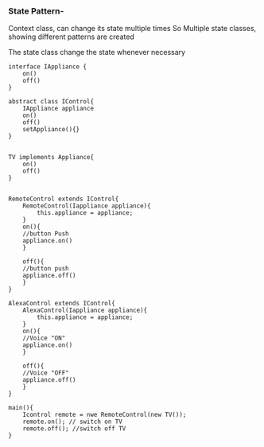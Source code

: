 ### State Pattern-
Context class, can change its state multiple times
So Multiple state classes, showing different patterns are created 

The state class change the state whenever necessary

```
interface IAppliance {
	on()
	off()
}

abstract class IControl{
	IAppliance appliance
	on()
	off()
	setAppliance(){}
}


TV implements Appliance{
	on()
	off()
}


RemoteControl extends IControl{
	RemoteControl(Iappliance appliance){
		this.appliance = appliance;
	}
	on(){
	//button Push
	appliance.on()
	}
	
	off(){
	//button push
	appliance.off()
	}	
}

AlexaControl extends IControl{
	AlexaControl(Iappliance appliance){
		this.appliance = appliance;
	}
	on(){
	//Voice "ON"
	appliance.on()
	}
	
	off(){
	//Voice "OFF"
	appliance.off()
	}	
}

main(){
	Icontrol remote = nwe RemoteControl(new TV());
	remote.on(); // switch on TV
	remote.off(); //switch off TV
}

```
